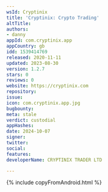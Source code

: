 ```yaml
---
wsId: Cryptinix
title: 'Cryptinix: Crypto Trading'
altTitle: 
authors:
- danny
appId: com.cryptinix.app
appCountry: gb
idd: 1539414769
released: 2020-11-11
updated: 2023-08-30
version: 1.2.7
stars: 0
reviews: 0
website: https://cryptinix.com
repository: 
issue: 
icon: com.cryptinix.app.jpg
bugbounty: 
meta: stale
verdict: custodial
appHashes: 
date: 2024-10-07
signer: 
twitter: 
social: 
features: 
developerName: CRYPTINIX TRADER LTD

---
```


{% include copyFromAndroid.html %}
